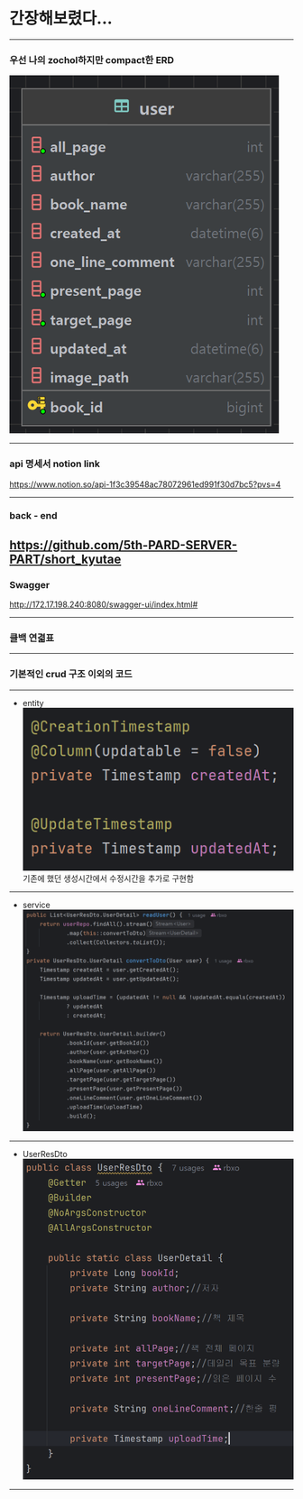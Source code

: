 # 간장해보렸다...
---

### 우선 나의 zochol하지만 compact한 **ERD**
![img.png](img.png)

---
### api 명세서 notion link
https://www.notion.so/api-1f3c39548ac78072961ed991f30d7bc5?pvs=4

---
### back - end
https://github.com/5th-PARD-SERVER-PART/short_kyutae
---

### Swagger
http://172.17.198.240:8080/swagger-ui/index.html#

---
### 클백 연겳표


---
### 기본적인 crud 구조 이외의 코드
---
- entity
![img_1.png](img_1.png)
기존에 했던 생성시간에서 수정시간을 추가로 구현함
---
- service
![img_2.png](img_2.png)

---
- UserResDto
![img_3.png](img_3.png)

---
